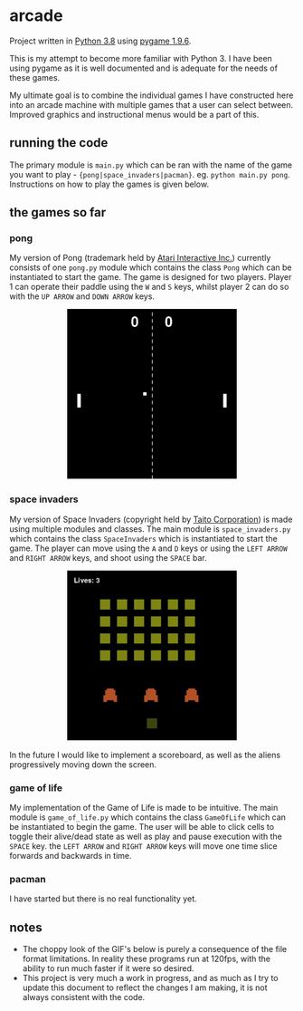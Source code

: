 # arcade

Project written in [Python 3.8](https://www.python.org/) using [pygame 1.9.6](https://www.pygame.org/).

This is my attempt to become more familiar with Python 3. I have been using pygame as it is well documented and is adequate for the needs of these games.

My ultimate goal is to combine the individual games I have constructed here into an arcade machine with multiple games that a user can select between. Improved graphics and instructional menus would be a part of this.

## running the code

The primary module is `main.py` which can be ran with the name of the game you want to play - `{pong|space_invaders|pacman}`. eg. `python main.py pong`. Instructions on how to play the games is given below.

## the games so far

### pong

My version of Pong (trademark held by [Atari Interactive Inc.](https://www.atari.com/)) currently consists of one `pong.py` module which contains the class `Pong` which can be instantiated to start the game. The game is designed for two players. Player 1 can operate their paddle using the `W` and `S` keys, whilst player 2 can do so with the `UP ARROW` and `DOWN ARROW` keys.

<p align="center">
  <img width="300" height="300" src="/pong/pong_demo.gif">
</p>

### space invaders

My version of Space Invaders (copyright held by [Taito Corporation](http://www.taito.com/)) is made using multiple modules and classes. The main module is `space_invaders.py` which contains the class `SpaceInvaders` which is instantiated to start the game. The player can move using the `A` and `D` keys or using the `LEFT ARROW` and `RIGHT ARROW` keys, and shoot using the `SPACE` bar.

<p align="center">
  <img width="300" height="300" src="/space_invaders/space_invaders_demo.gif">
</p>

In the future I would like to implement a scoreboard, as well as the aliens progressively moving down the screen.

### game of life

My implementation of the Game of Life is made to be intuitive. The main module is `game_of_life.py` which contains the class `GameOfLife` which can be instantiated to begin the game. The user will be able to click cells to toggle their alive/dead state as well as play and pause execution with the `SPACE` key. the `LEFT ARROW` and `RIGHT ARROW` keys will move one time slice forwards and backwards in time.

### pacman

I have started but there is no real functionality yet.

## notes

* The choppy look of the GIF's below is purely a consequence of the file format limitations. In reality these programs run at 120fps, with the ability to run much faster if it were so desired.
* This project is very much a work in progress, and as much as I try to update this document to reflect the changes I am making, it is not always consistent with the code.
